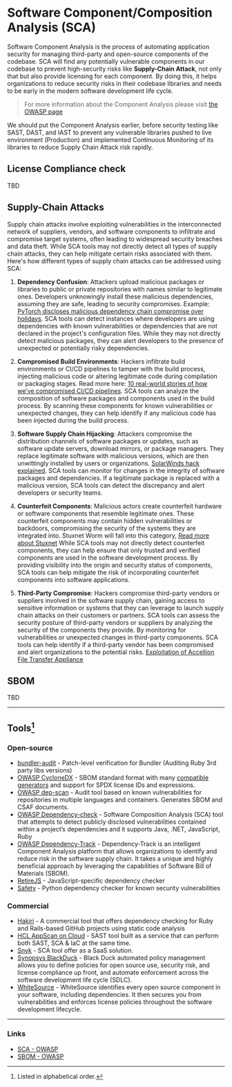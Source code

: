 # Software Component/Composition Analysis (SCA)

Software Component Analysis is the process of automating application security for managing third-party and open-source components of the codebase. SCA will find any potentially vulnerable components in our codebase to prevent high-security risks like **Supply-Chain Attack**, not only that but also provide licensing for each component. By doing this, it helps organizations to reduce security risks in their codebase libraries and needs to be early in the modern software development life cycle.

> For more information about the Component Analysis please visit [the OWASP page](https://owasp.org/www-community/Component_Analysis)

We should put the Component Analysis earlier, before security testing like SAST, DAST, and IAST to prevent any vulnerable libraries pushed to live environment (Production) and implemented Continuous Monitoring of its libraries to reduce Supply Chain Attack risk rapidly.

## License Compliance check

TBD

## Supply-Chain Attacks

Supply chain attacks involve exploiting vulnerabilities in the interconnected network of suppliers, vendors, and software components to infiltrate and compromise target systems, often leading to widespread security breaches and data theft. While SCA tools may not directly detect all types of supply chain attacks, they can help mitigate certain risks associated with them. Here's how different types of supply chain attacks can be addressed using SCA:

1. **Dependency Confusion**: Attackers upload malicious packages or libraries to public or private repositories with names similar to legitimate ones. Developers unknowingly install these malicious dependencies, assuming they are safe, leading to security compromises. Example: [PyTorch discloses malicious dependency chain compromise over holidays](https://www.bleepingcomputer.com/news/security/pytorch-discloses-malicious-dependency-chain-compromise-over-holidays/#google_vignette).
SCA tools can detect instances where developers are using dependencies with known vulnerabilities or dependencies that are not declared in the project's configuration files. While they may not directly detect malicious packages, they can alert developers to the presence of unexpected or potentially risky dependencies.

2. **Compromised Build Environments**: Hackers infiltrate build environments or CI/CD pipelines to tamper with the build process, injecting malicious code or altering legitimate code during compilation or packaging stages. Read more here: [10 real-world stories of how we’ve compromised CI/CD pipelines](https://research.nccgroup.com/2022/01/13/10-real-world-stories-of-how-weve-compromised-ci-cd-pipelines/).
SCA tools can analyze the composition of software packages and components used in the build process. By scanning these components for known vulnerabilities or unexpected changes, they can help identify if any malicious code has been injected during the build process.

4. **Software Supply Chain Hijacking**: Attackers compromise the distribution channels of software packages or updates, such as software update servers, download mirrors, or package managers. They replace legitimate software with malicious versions, which are then unwittingly installed by users or organizations. [SolarWinds hack explained](https://www.techtarget.com/whatis/feature/SolarWinds-hack-explained-Everything-you-need-to-know).
  SCA tools can monitor for changes in the integrity of software packages and dependencies. If a legitimate package is replaced with a malicious version, SCA tools can detect the discrepancy and alert developers or security teams.

6. **Counterfeit Components**: Malicious actors create counterfeit hardware or software components that resemble legitimate ones. These counterfeit components may contain hidden vulnerabilities or backdoors, compromising the security of the systems they are integrated into. Stuxnet Worm will fall into this category, [Read more about Stuxnet](https://www.wired.com/2014/11/countdown-to-zero-day-stuxnet/)
While SCA tools may not directly detect counterfeit components, they can help ensure that only trusted and verified components are used in the software development process. By providing visibility into the origin and security status of components, SCA tools can help mitigate the risk of incorporating counterfeit components into software applications.

7. **Third-Party Compromise**:  Hackers compromise third-party vendors or suppliers involved in the software supply chain, gaining access to sensitive information or systems that they can leverage to launch supply chain attacks on their customers or partners.
SCA tools can assess the security posture of third-party vendors or suppliers by analyzing the security of the components they provide. By monitoring for vulnerabilities or unexpected changes in third-party components.
SCA tools can help identify if a third-party vendor has been compromised and alert organizations to the potential risks. [Exploitation of Accellion File Transfer Appliance](https://www.cisa.gov/news-events/cybersecurity-advisories/aa21-055a)

## SBOM

TBD

---

## Tools[^1]

### Open-source

- [bundler-audit](https://github.com/rubysec/bundler-audit) - Patch-level verification for Bundler (Auditing Ruby 3rd party libs versions)
- [OWASP CycloneDX](https://cyclonedx.org/) - SBOM standard format with many [compatible generators](https://cyclonedx.org/tool-center/) and support for SPDX license IDs and expressions.
- [OWASP dep-scan](https://owasp.org/www-project-dep-scan/) - Audit tool based on known vulnerabilities for repositories in multiple languages and containers. Generates SBOM and CSAF documents.
- [OWASP Dependency-check](https://owasp.org/www-project-dependency-check) - Software Composition Analysis (SCA) tool that attempts to detect publicly disclosed vulnerabilities contained within a project’s dependencies and it supports Java, .NET, JavaScript, Ruby
- [OWASP Dependency-Track](https://owasp.org/www-project-dependency-track/) - Dependency-Track is an intelligent Component Analysis platform that allows organizations to identify and reduce risk in the software supply chain. It takes a unique and highly beneficial approach by leveraging the capabilities of Software Bill of Materials (SBOM).
- [RetireJS](https://github.com/RetireJS/retire.js) - JavaScript-specific dependency checker
- [Safety](https://github.com/pyupio/safety) - Python dependency checker for known security vulnerabilities

### Commercial

- [Hakiri](https://hakiri.io/) - A commercial tool that offers dependency checking for Ruby and Rails-based GitHub projects using static code analysis
- [HCL AppScan on Cloud](https://cloud.appscan.com) - SAST tool built as a service that can perform both SAST, SCA & IaC at the same time.
- [Snyk](https://snyk.io/) - SCA tool offer as a SaaS solution.
- [Synopsys BlackDuck](https://www.blackducksoftware.com/) - Black Duck automated policy management allows you to define policies for open source use, security risk, and license compliance up front, and automate enforcement across the software development life cycle (SDLC).
- [WhiteSource](https://www.whitesourcesoftware.com/) - WhiteSource identifies every open source component in your software, including dependencies. It then secures you from vulnerabilities and enforces license policies throughout the software development lifecycle.

---

### Links

- [SCA - OWASP](https://owasp.org/www-community/Component_Analysis)
- [SBOM - OWASP](https://owasp.org/www-community/Component_Analysis#software-bill-of-materials-sbom)

[^1]: Listed in alphabetical order.
